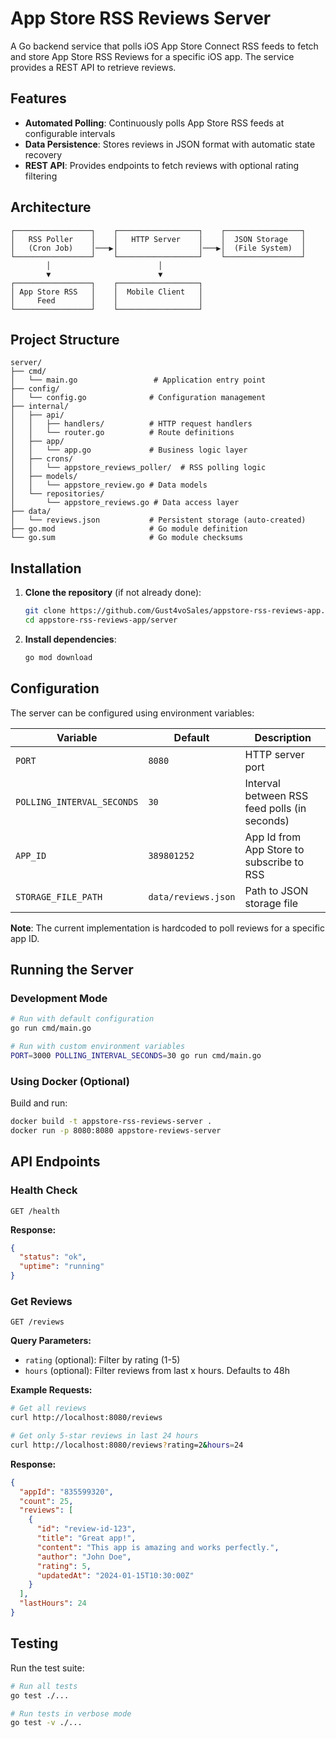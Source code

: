 # App Store RSS Reviews Server

A Go backend service that polls iOS App Store Connect RSS feeds to fetch and store App Store RSS Reviews for a specific iOS app. The service provides a REST API to retrieve reviews.

## Features

- **Automated Polling**: Continuously polls App Store RSS feeds at configurable intervals
- **Data Persistence**: Stores reviews in JSON format with automatic state recovery
- **REST API**: Provides endpoints to fetch reviews with optional rating filtering

## Architecture

```
┌─────────────────┐    ┌──────────────────┐    ┌─────────────────┐
│   RSS Poller    │    │   HTTP Server    │    │  JSON Storage   │
│   (Cron Job)    │───▶│                  │───▶│  (File System)  │
└─────────────────┘    └──────────────────┘    └─────────────────┘
        │                        │
        ▼                        ▼
┌─────────────────┐    ┌──────────────────┐
│ App Store RSS   │    │  Mobile Client   │
│     Feed        │    │                  │
└─────────────────┘    └──────────────────┘
```

## Project Structure

```
server/
├── cmd/
│   └── main.go                 # Application entry point
├── config/
│   └── config.go              # Configuration management
├── internal/
│   ├── api/
│   │   ├── handlers/          # HTTP request handlers
│   │   └── router.go          # Route definitions
│   ├── app/
│   │   └── app.go             # Business logic layer
│   ├── crons/
│   │   └── appstore_reviews_poller/  # RSS polling logic
│   ├── models/
│   │   └── appstore_review.go # Data models
│   └── repositories/
│       └── appstore_reviews.go # Data access layer
├── data/
│   └── reviews.json           # Persistent storage (auto-created)
├── go.mod                     # Go module definition
└── go.sum                     # Go module checksums
```

## Installation

1. **Clone the repository** (if not already done):

   ```bash
   git clone https://github.com/Gust4voSales/appstore-rss-reviews-app.git
   cd appstore-rss-reviews-app/server
   ```

2. **Install dependencies**:
   ```bash
   go mod download
   ```

## Configuration

The server can be configured using environment variables:

| Variable                   | Default             | Description                                  |
| -------------------------- | ------------------- | -------------------------------------------- |
| `PORT`                     | `8080`              | HTTP server port                             |
| `POLLING_INTERVAL_SECONDS` | `30`                | Interval between RSS feed polls (in seconds) |
| `APP_ID`                   | `389801252`         | App Id from App Store to subscribe to RSS    |
| `STORAGE_FILE_PATH`        | `data/reviews.json` | Path to JSON storage file                    |

**Note**: The current implementation is hardcoded to poll reviews for a specific app ID.

## Running the Server

### Development Mode

```bash
# Run with default configuration
go run cmd/main.go

# Run with custom environment variables
PORT=3000 POLLING_INTERVAL_SECONDS=30 go run cmd/main.go
```

### Using Docker (Optional)

Build and run:

```bash
docker build -t appstore-rss-reviews-server .
docker run -p 8080:8080 appstore-reviews-server
```

## API Endpoints

### Health Check

```
GET /health
```

**Response:**

```json
{
  "status": "ok",
  "uptime": "running"
}
```

### Get Reviews

```
GET /reviews
```

**Query Parameters:**

- `rating` (optional): Filter by rating (1-5)
- `hours` (optional): Filter reviews from last x hours. Defaults to 48h

**Example Requests:**

```bash
# Get all reviews
curl http://localhost:8080/reviews

# Get only 5-star reviews in last 24 hours
curl http://localhost:8080/reviews?rating=2&hours=24
```

**Response:**

```json
{
  "appId": "835599320",
  "count": 25,
  "reviews": [
    {
      "id": "review-id-123",
      "title": "Great app!",
      "content": "This app is amazing and works perfectly.",
      "author": "John Doe",
      "rating": 5,
      "updatedAt": "2024-01-15T10:30:00Z"
    }
  ],
  "lastHours": 24
}
```

## Testing

Run the test suite:

```bash
# Run all tests
go test ./...

# Run tests in verbose mode
go test -v ./...
```
